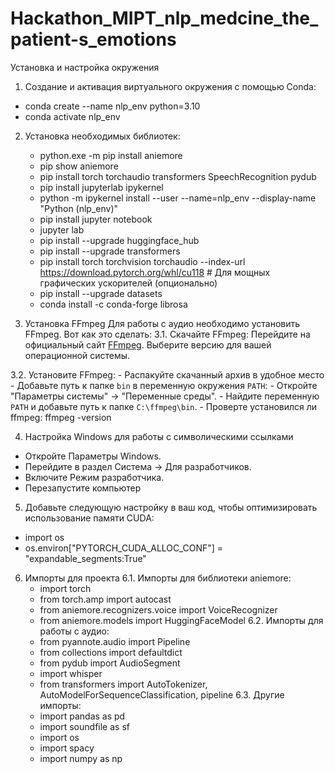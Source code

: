 # Hackathon_MIPT_nlp_medcine_the_patient-s_emotions
Установка и настройка окружения
1. Создание и активация виртуального окружения с помощью Conda:
  - conda create --name nlp_env python=3.10
  - conda activate nlp_env
2. Установка необходимых библиотек:
   - python.exe -m pip install aniemore
   - pip show aniemore
   - pip install torch torchaudio transformers SpeechRecognition pydub
   - pip install jupyterlab ipykernel
   - python -m ipykernel install --user --name=nlp_env --display-name "Python (nlp_env)"
   - pip install jupyter notebook
   - jupyter lab
   - pip install --upgrade huggingface_hub
   - pip install --upgrade transformers
   - pip install torch torchvision torchaudio --index-url https://download.pytorch.org/whl/cu118  # Для мощных графических ускорителей (опционально)
   - pip install --upgrade datasets
   - conda install -c conda-forge librosa
     
3. Установка FFmpeg
Для работы с аудио необходимо установить FFmpeg. Вот как это сделать:
  3.1. Скачайте FFmpeg:
Перейдите на официальный сайт [FFmpeg](https://ffmpeg.org/download.html).
Выберите версию для вашей операционной системы.

  3.2. Установите FFmpeg:
    - Распакуйте скачанный архив в удобное место
    - Добавьте путь к папке `bin` в переменную окружения `PATH`:
    - Откройте "Параметры системы" → "Переменные среды".
    - Найдите переменную `PATH` и добавьте путь к папке `C:\ffmpeg\bin`.
    - Проверте установился ли ffmpeg: ffmpeg -version
  
4. Настройка Windows для работы с символическими ссылками
  - Откройте Параметры Windows.
  - Перейдите в раздел Система → Для разработчиков.
  - Включите Режим разработчика.
  - Перезапустите компьютер

5. Добавьте следующую настройку в ваш код, чтобы оптимизировать использование памяти CUDA:
  - import os
  - os.environ["PYTORCH_CUDA_ALLOC_CONF"] = "expandable_segments:True"

6. Импорты для проекта
  6.1. Импорты для библиотеки aniemore:
    - import torch
    - from torch.amp import autocast
    - from aniemore.recognizers.voice import VoiceRecognizer
    - from aniemore.models import HuggingFaceModel
  6.2. Импорты для работы с аудио:
    - from pyannote.audio import Pipeline
    - from collections import defaultdict
    - from pydub import AudioSegment
    - import whisper
    - from transformers import AutoTokenizer, AutoModelForSequenceClassification, pipeline
  6.3. Другие импорты:
    - import pandas as pd
    - import soundfile as sf
    - import os
    - import spacy
    - import numpy as np
